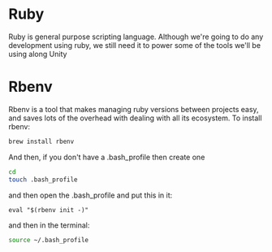 # Ruby

Ruby is general purpose scripting language. Although we're going to do any development using ruby, we still need it to power some of the tools we'll be using along Unity

# Rbenv

Rbenv is a tool that makes managing ruby versions between projects easy, and saves lots of the overhead with dealing with all its ecosystem. 
To install rbenv:
```bash
brew install rbenv
```
And then, if you don't have a .bash_profile then create one
```bash
cd
touch .bash_profile
```
and then open the .bash_profile and put this in it:
```
eval "$(rbenv init -)"
```

and then in the terminal:
```bash
source ~/.bash_profile
```
